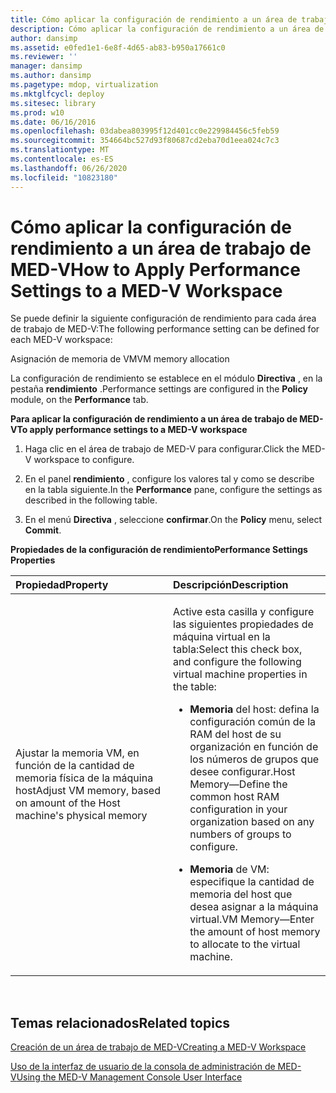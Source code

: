 ```yaml
---
title: Cómo aplicar la configuración de rendimiento a un área de trabajo de MED-V
description: Cómo aplicar la configuración de rendimiento a un área de trabajo de MED-V
author: dansimp
ms.assetid: e0fed1e1-6e8f-4d65-ab83-b950a17661c0
ms.reviewer: ''
manager: dansimp
ms.author: dansimp
ms.pagetype: mdop, virtualization
ms.mktglfcycl: deploy
ms.sitesec: library
ms.prod: w10
ms.date: 06/16/2016
ms.openlocfilehash: 03dabea803995f12d401cc0e229984456c5feb59
ms.sourcegitcommit: 354664bc527d93f80687cd2eba70d1eea024c7c3
ms.translationtype: MT
ms.contentlocale: es-ES
ms.lasthandoff: 06/26/2020
ms.locfileid: "10823180"
---
```

# <span data-ttu-id="6a690-103">Cómo aplicar la configuración de rendimiento a un área de trabajo de MED-V</span><span class="sxs-lookup"><span data-stu-id="6a690-103">How to Apply Performance Settings to a MED-V Workspace</span></span>


<span data-ttu-id="6a690-104">Se puede definir la siguiente configuración de rendimiento para cada área de trabajo de MED-V:</span><span class="sxs-lookup"><span data-stu-id="6a690-104">The following performance setting can be defined for each MED-V workspace:</span></span>

<span data-ttu-id="6a690-105">Asignación de memoria de VM</span><span class="sxs-lookup"><span data-stu-id="6a690-105">VM memory allocation</span></span>

<span data-ttu-id="6a690-106">La configuración de rendimiento se establece en el módulo **Directiva** , en la pestaña **rendimiento** .</span><span class="sxs-lookup"><span data-stu-id="6a690-106">Performance settings are configured in the **Policy** module, on the **Performance** tab.</span></span>

**<span data-ttu-id="6a690-107">Para aplicar la configuración de rendimiento a un área de trabajo de MED-V</span><span class="sxs-lookup"><span data-stu-id="6a690-107">To apply performance settings to a MED-V workspace</span></span>**

1.  <span data-ttu-id="6a690-108">Haga clic en el área de trabajo de MED-V para configurar.</span><span class="sxs-lookup"><span data-stu-id="6a690-108">Click the MED-V workspace to configure.</span></span>

2.  <span data-ttu-id="6a690-109">En el panel **rendimiento** , configure los valores tal y como se describe en la tabla siguiente.</span><span class="sxs-lookup"><span data-stu-id="6a690-109">In the **Performance** pane, configure the settings as described in the following table.</span></span>

3.  <span data-ttu-id="6a690-110">En el menú **Directiva** , seleccione **confirmar**.</span><span class="sxs-lookup"><span data-stu-id="6a690-110">On the **Policy** menu, select **Commit**.</span></span>

**<span data-ttu-id="6a690-111">Propiedades de la configuración de rendimiento</span><span class="sxs-lookup"><span data-stu-id="6a690-111">Performance Settings Properties</span></span>**

<table>
<colgroup>
<col width="50%" />
<col width="50%" />
</colgroup>
<thead>
<tr class="header">
<th align="left"><span data-ttu-id="6a690-112">Propiedad</span><span class="sxs-lookup"><span data-stu-id="6a690-112">Property</span></span></th>
<th align="left"><span data-ttu-id="6a690-113">Descripción</span><span class="sxs-lookup"><span data-stu-id="6a690-113">Description</span></span></th>
</tr>
</thead>
<tbody>
<tr class="odd">
<td align="left"><p><span data-ttu-id="6a690-114">Ajustar la memoria VM, en función de la cantidad de memoria física de la máquina host</span><span class="sxs-lookup"><span data-stu-id="6a690-114">Adjust VM memory, based on amount of the Host machine's physical memory</span></span></p></td>
<td align="left"><p><span data-ttu-id="6a690-115">Active esta casilla y configure las siguientes propiedades de máquina virtual en la tabla:</span><span class="sxs-lookup"><span data-stu-id="6a690-115">Select this check box, and configure the following virtual machine properties in the table:</span></span></p>
<ul>
<li><p><strong><span data-ttu-id="6a690-116">Memoria </strong> del host: defina la configuración común de la RAM del host de su organización en función de los números de grupos que desee configurar.</span><span class="sxs-lookup"><span data-stu-id="6a690-116">Host Memory</strong>—Define the common host RAM configuration in your organization based on any numbers of groups to configure.</span></span></p></li>
<li><p><strong><span data-ttu-id="6a690-117">Memoria </strong> de VM: especifique la cantidad de memoria del host que desea asignar a la máquina virtual.</span><span class="sxs-lookup"><span data-stu-id="6a690-117">VM Memory</strong>—Enter the amount of host memory to allocate to the virtual machine.</span></span></p></li>
</ul></td>
</tr>
</tbody>
</table>

 

## <span data-ttu-id="6a690-118">Temas relacionados</span><span class="sxs-lookup"><span data-stu-id="6a690-118">Related topics</span></span>


[<span data-ttu-id="6a690-119">Creación de un área de trabajo de MED-V</span><span class="sxs-lookup"><span data-stu-id="6a690-119">Creating a MED-V Workspace</span></span>](creating-a-med-v-workspacemedv-10-sp1.md)

[<span data-ttu-id="6a690-120">Uso de la interfaz de usuario de la consola de administración de MED-V</span><span class="sxs-lookup"><span data-stu-id="6a690-120">Using the MED-V Management Console User Interface</span></span>](using-the-med-v-management-console-user-interface.md)

 

 





